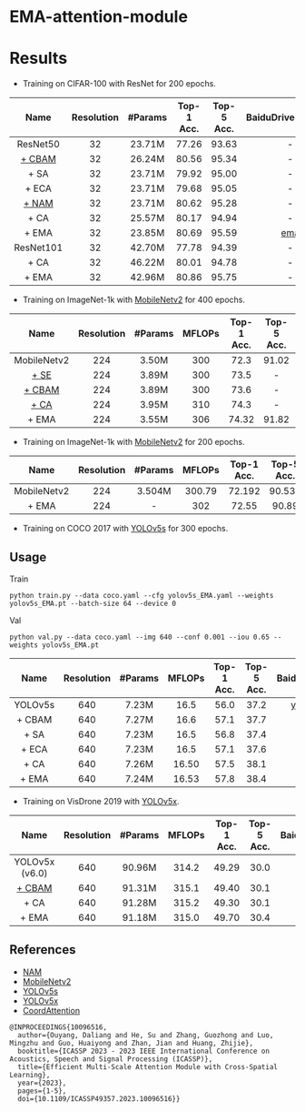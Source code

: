 # EMA-attention-module


# Results 

- Training on CIFAR-100 with ResNet for 200 epochs.

| Name                     | Resolution | #Params | Top-1 Acc. | Top-5 Acc. | BaiduDrive(models) |
|:------------------------:|:----------:|:-------:|:----------:|:----------:|:------------------:|
| ResNet50                 |     32     | 23.71M  |   77.26    |    93.63   |          -         | 
| [+ CBAM](https://github.com/Christian-lyc/NAM)            |     32     | 26.24M  |   80.56    |    95.34   |          -         |
| + SA              |     32     | 23.71M  |   79.92    |    95.00   |          -         | 
| + ECA             |     32     | 23.71M  |   79.68    |    95.05   |          -         |
| [+ NAM](https://github.com/Christian-lyc/NAM)             |     32     | 23.71M  |   80.62    |    95.28   |          -         |
| + CA  |     32     | 25.57M  |   80.17    |    94.94   |          -         |
| + EMA             |     32     | 23.85M  |   80.69    |    95.59   |          [ema](https://pan.baidu.com/s/14CdNiGyou1sLGcRYLYOVKg?pwd=1234)         |
| ResNet101                |     32     | 42.70M  |   77.78    |    94.39   |          -         |
| + CA |     32     | 46.22M  |   80.01    |    94.78   |          -         |
| + EMA            |     32     | 42.96M  |   80.86    |    95.75   |          -         |

- Training on ImageNet-1k with [MobileNetv2](https://github.com/huggingface/pytorch-image-models)  for 400 epochs.

| Name                          | Resolution | #Params |   MFLOPs   | Top-1 Acc. | Top-5 Acc. | BaiduDrive(models) |
|:-----------------------------:|:----------:|:-------:|:----------:|:----------:|:----------:|:------------------:|
| MobileNetv2                   |     224    |  3.50M  |     300    |    72.3    |   91.02    | 
| [+ SE](https://github.com/houqb/CoordAttention)           |     224    |  3.89M  |     300    |    73.5    |     -      |          -         | 
| [+ CBAM](https://github.com/houqb/CoordAttention)          |     224    |  3.89M  |     300    |    73.6    |     -      |          -         | 
| [+ CA](https://github.com/houqb/CoordAttention)|     224    |  3.95M  |     310    |    74.3    |     -      |          -         | 
| + EMA               |     224    |  3.55M  |     306    |    74.32   |   91.82    |          [ema](https://pan.baidu.com/s/1a1p30h-ZkDUSzKJLTGJSnw?pwd=1234)         | 


- Training on ImageNet-1k with [MobileNetv2](https://github.com/d-li14/mobilenetv2.pytorch)  for 200 epochs.

| Name                     | Resolution | #Params |    MFLOPs   |Top-1 Acc. | Top-5 Acc. | BaiduDrive(models) |
|:------------------------:|:----------:|:-------:|:----------:|:----------:|:------------------:|:------------:|
| MobileNetv2                 |     224     | 3.504M  | 300.79  |   72.192    |    90.534   |          -         | 
| + EMA             |     224     | -  | 302     |    72.55    |    90.89    |        [ema](https://pan.baidu.com/s/18MS8u9_P-KG9OfpIunRyKA?pwd=1234)         | 


- Training on COCO 2017 with [YOLOv5s](https://github.com/ultralytics/yolov5/tree/v6.0)  for 300 epochs.
## Usage
Train
  ```shell
  python train.py --data coco.yaml --cfg yolov5s_EMA.yaml --weights yolov5s_EMA.pt --batch-size 64 --device 0
  ```
Val
  ```shell
  python val.py --data coco.yaml --img 640 --conf 0.001 --iou 0.65 --weights yolov5s_EMA.pt 
  ```
  
| Name                          | Resolution | #Params |   MFLOPs   | Top-1 Acc. | Top-5 Acc. | BaiduDrive(models) |
|:-----------------------------:|:----------:|:-------:|:----------:|:----------:|:----------:|:------------------:|
| YOLOv5s  |     640    |  7.23M  |     16.5    |    56.0    |   37.2    |       [yolov5s(v6.0)](https://github.com/ultralytics/yolov5/releases/tag/v6.0)      | 
| + CBAM         |     640    |  7.27M  |     16.6    |    57.1    |     37.7      |        [cbam](https://pan.baidu.com/s/1qj4y9lrgO1DNI2W38IP6Vg?pwd=1234)      |  
| + SA|     640    |  7.23M  |     16.5    |    56.8      |       37.4      |        [sa](https://pan.baidu.com/s/1A_hF7F86VPdtEA8s660nJw?pwd=7wf6)      | 
| + ECA|     640    |  7.23M  |     16.5    |    57.1      |       37.6      |        [eca](https://pan.baidu.com/s/1COOK_ltxTfEpwgu4ieTwAQ?pwd=mu94)      | 
| + CA|     640    |  7.26M  |     16.50    |    57.5    |     38.1      |       [ca](https://pan.baidu.com/s/1coWhu_Ba5OuBtvNyNnCQEg?pwd=bg8u)      | 
| + EMA               |     640    |  7.24M  |     16.53    |    57.8   |   38.4    |      [ema](https://pan.baidu.com/s/110v-K1CmsHDsR2PylarZgA?pwd=qamz)      | 

- Training on VisDrone 2019 with [YOLOv5x](https://github.com/Gumpest/YOLOv5-Multibackbone-Compression).

| Name                          | Resolution | #Params |   MFLOPs   | Top-1 Acc. | Top-5 Acc. | BaiduDrive(models) |
|:-----------------------------:|:----------:|:-------:|:----------:|:----------:|:----------:|:------------------:|
| YOLOv5x (v6.0)               |     640    |  90.96M  |     314.2    |    49.29    |   30.0    |       -      |
| [+ CBAM](https://github.com/Gumpest/YOLOv5-Multibackbone-Compression)|     640    |  91.31M  |     315.1    |    49.40      |      30.1      |       -      |
| + CA|     640    |  91.28M  |     315.2    |    49.30    |     30.1      |       -      |
| + EMA               |     640    |  91.18M  |     315.0    |    49.70   |   30.4    |       [ema](https://pan.baidu.com/s/1p-1763222pb3FuXhVtIzbA?pwd=1234)      |


## References
- [NAM](https://github.com/Christian-lyc/NAM)
- [MobileNetv2](https://github.com/huggingface/pytorch-image-models) 
- [YOLOv5s](https://github.com/ultralytics/yolov5/tree/v6.0)
- [YOLOv5x](https://github.com/Gumpest/YOLOv5-Multibackbone-Compression)
- [CoordAttention](https://github.com/houqb/CoordAttention)

```
@INPROCEEDINGS{10096516,
  author={Ouyang, Daliang and He, Su and Zhang, Guozhong and Luo, Mingzhu and Guo, Huaiyong and Zhan, Jian and Huang, Zhijie},
  booktitle={ICASSP 2023 - 2023 IEEE International Conference on Acoustics, Speech and Signal Processing (ICASSP)}, 
  title={Efficient Multi-Scale Attention Module with Cross-Spatial Learning}, 
  year={2023},
  pages={1-5},
  doi={10.1109/ICASSP49357.2023.10096516}}
```
